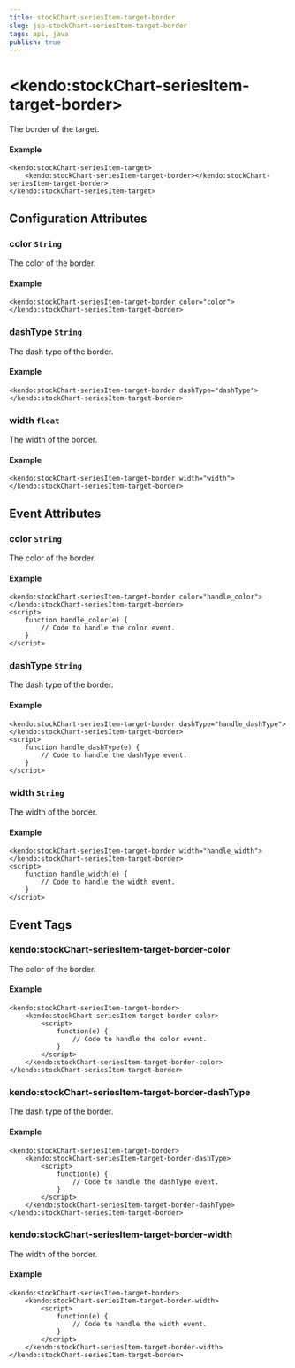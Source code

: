 ```yaml
---
title: stockChart-seriesItem-target-border
slug: jsp-stockChart-seriesItem-target-border
tags: api, java
publish: true
---
```


# \<kendo:stockChart-seriesItem-target-border\>

The border of the target.

#### Example
    <kendo:stockChart-seriesItem-target>
        <kendo:stockChart-seriesItem-target-border></kendo:stockChart-seriesItem-target-border>
    </kendo:stockChart-seriesItem-target>

## Configuration Attributes

### color `String`

The color of the border.

#### Example
    <kendo:stockChart-seriesItem-target-border color="color">
    </kendo:stockChart-seriesItem-target-border>

### dashType `String`

The dash type of the border.

#### Example
    <kendo:stockChart-seriesItem-target-border dashType="dashType">
    </kendo:stockChart-seriesItem-target-border>

### width `float`

The width of the border.

#### Example
    <kendo:stockChart-seriesItem-target-border width="width">
    </kendo:stockChart-seriesItem-target-border>


## Event Attributes

### color `String`

The color of the border.

#### Example
    <kendo:stockChart-seriesItem-target-border color="handle_color">
    </kendo:stockChart-seriesItem-target-border>
    <script>
        function handle_color(e) {
            // Code to handle the color event.
        }
    </script>

### dashType `String`

The dash type of the border.

#### Example
    <kendo:stockChart-seriesItem-target-border dashType="handle_dashType">
    </kendo:stockChart-seriesItem-target-border>
    <script>
        function handle_dashType(e) {
            // Code to handle the dashType event.
        }
    </script>

### width `String`

The width of the border.

#### Example
    <kendo:stockChart-seriesItem-target-border width="handle_width">
    </kendo:stockChart-seriesItem-target-border>
    <script>
        function handle_width(e) {
            // Code to handle the width event.
        }
    </script>

## Event Tags

### kendo:stockChart-seriesItem-target-border-color

The color of the border.

#### Example
    <kendo:stockChart-seriesItem-target-border>
        <kendo:stockChart-seriesItem-target-border-color>
            <script>
                function(e) {
                    // Code to handle the color event.
                }
            </script>
        </kendo:stockChart-seriesItem-target-border-color>
    </kendo:stockChart-seriesItem-target-border>

### kendo:stockChart-seriesItem-target-border-dashType

The dash type of the border.

#### Example
    <kendo:stockChart-seriesItem-target-border>
        <kendo:stockChart-seriesItem-target-border-dashType>
            <script>
                function(e) {
                    // Code to handle the dashType event.
                }
            </script>
        </kendo:stockChart-seriesItem-target-border-dashType>
    </kendo:stockChart-seriesItem-target-border>

### kendo:stockChart-seriesItem-target-border-width

The width of the border.

#### Example
    <kendo:stockChart-seriesItem-target-border>
        <kendo:stockChart-seriesItem-target-border-width>
            <script>
                function(e) {
                    // Code to handle the width event.
                }
            </script>
        </kendo:stockChart-seriesItem-target-border-width>
    </kendo:stockChart-seriesItem-target-border>

